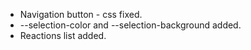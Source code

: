 - Navigation button - css fixed.
- --selection-color and --selection-background added.
- Reactions list added.
